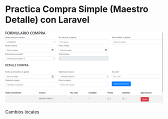 # Practica Compra Simple (Maestro Detalle) con Laravel

<img src="./docs/captura.png" alt="captura"/>

Cambios locales